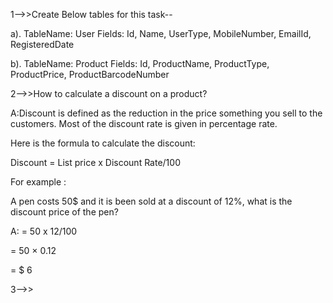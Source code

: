 1-->>Create Below tables for this task--

a). TableName: User
    Fields: Id, Name, UserType, MobileNumber, EmailId, RegisteredDate


b). TableName: Product
    Fields: Id, ProductName, ProductType, ProductPrice, ProductBarcodeNumber


2-->>How to calculate a discount on a product?

A:Discount is defined as the reduction in the price something you sell to the customers.  Most of the discount rate is given in percentage rate.

Here is the formula to calculate the discount:

Discount = List price x Discount Rate/100

For example :

A pen costs 50$ and it is been sold at a discount of 12%, what is the discount price of the pen?

A: = 50 x 12/100

= 50 × 0.12

= $ 6

3-->>

